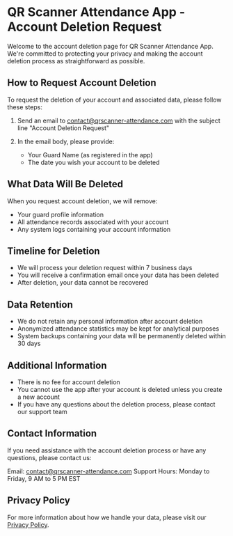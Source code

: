 # QR Scanner Attendance App - Account Deletion Request

Welcome to the account deletion page for QR Scanner Attendance App. We're committed to protecting your privacy and making the account deletion process as straightforward as possible.

## How to Request Account Deletion

To request the deletion of your account and associated data, please follow these steps:

1. Send an email to [contact@qrscanner-attendance.com](mailto:contact@qrscanner-attendance.com) with the subject line "Account Deletion Request"

2. In the email body, please provide:
   - Your Guard Name (as registered in the app)
   - The date you wish your account to be deleted

## What Data Will Be Deleted

When you request account deletion, we will remove:
- Your guard profile information
- All attendance records associated with your account
- Any system logs containing your account information

## Timeline for Deletion

- We will process your deletion request within 7 business days
- You will receive a confirmation email once your data has been deleted
- After deletion, your data cannot be recovered

## Data Retention

- We do not retain any personal information after account deletion
- Anonymized attendance statistics may be kept for analytical purposes
- System backups containing your data will be permanently deleted within 30 days

## Additional Information

- There is no fee for account deletion
- You cannot use the app after your account is deleted unless you create a new account
- If you have any questions about the deletion process, please contact our support team

## Contact Information

If you need assistance with the account deletion process or have any questions, please contact us:

Email: contact@qrscanner-attendance.com
Support Hours: Monday to Friday, 9 AM to 5 PM EST

## Privacy Policy

For more information about how we handle your data, please visit our [Privacy Policy](https://vyasn30.github.io/patrol-scanner/privacy-policy).
